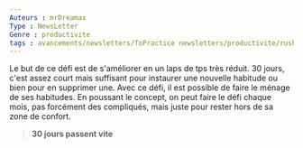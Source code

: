 ```yaml
---
Auteurs : mrDreamax
Type : NewsLetter
Genre : productivite
tags : avancements/newsletters/ToPractice newsletters/productivite/rush newsletters/favorite
---
```

Le but de ce défi est de s'améliorer en un laps de tps très réduit.
30 jours, c'est assez court mais suffisant pour instaurer une nouvelle habitude ou bien pour en supprimer une. Avec ce défi, il est possible de faire le ménage de ses habitudes.
En poussant le concept, on peut faire le défi chaque mois, pas forcément des compliqués, mais juste pour rester hors de sa zone de confort.
> **30 jours passent vite**